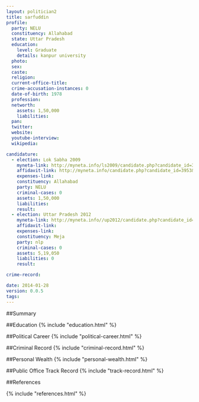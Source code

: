 ```yaml
---
layout: politician2
title: sarfuddin
profile: 
  party: NELU
  constituency: Allahabad
  state: Uttar Pradesh
  education: 
    level: Graduate
    details: kanpur university
  photo: 
  sex: 
  caste: 
  religion: 
  current-office-title: 
  crime-accusation-instances: 0
  date-of-birth: 1978
  profession: 
  networth: 
    assets: 1,50,000
    liabilities: 
  pan: 
  twitter: 
  website: 
  youtube-interview: 
  wikipedia: 

candidature: 
  - election: Lok Sabha 2009
    myneta-link: http://myneta.info/ls2009/candidate.php?candidate_id=3953
    affidavit-link: http://myneta.info/candidate.php?candidate_id=3953&scan=original
    expenses-link: 
    constituency: Allahabad 
    party: NELU
    criminal-cases: 0
    assets: 1,50,000
    liabilities: 
    result:  
  - election: Uttar Pradesh 2012
    myneta-link: http://myneta.info//up2012/candidate.php?candidate_id=4227
    affidavit-link: 
    expenses-link: 
    constituency: Meja 
    party: nlp
    criminal-cases: 0
    assets: 5,19,050
    liabilities: 0
    result:  

crime-record: 

date: 2014-01-28
version: 0.0.5
tags: 
---
```

##Summary


##Education
{% include "education.html" %}


##Political Career
{% include "political-career.html" %}


##Criminal Record
{% include "criminal-record.html" %}


##Personal Wealth
{% include "personal-wealth.html" %}


##Public Office Track Record
{% include "track-record.html" %}


##References


{% include "references.html" %}